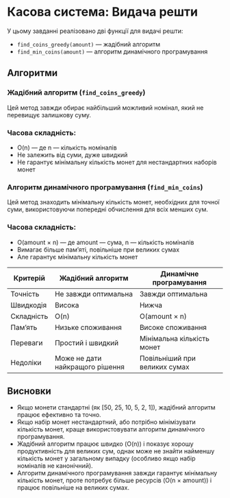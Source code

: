 # Касова система: Видача решти

У цьому завданні реалізовано дві функції для видачі решти:

- `find_coins_greedy(amount)` — жадібний алгоритм
- `find_min_coins(amount)` — алгоритм динамічного програмування

## Алгоритми

### Жадібний алгоритм (`find_coins_greedy`)
Цей метод завжди обирає найбільший можливий номінал, який не перевищує залишкову суму.

### Часова складність:
* O(n) — де n — кількість номіналів
* Не залежить від суми, дуже швидкий
* Не гарантує мінімальну кількість монет для нестандартних наборів монет

### Алгоритм динамічного програмування (`find_min_coins`)
Цей метод знаходить мінімальну кількість монет, необхідних для точної суми, використовуючи попередні обчислення для всіх менших сум.

### Часова складність:
* O(amount × n) — де amount — сума, n — кількість номіналів
* Вимагає більше пам’яті, повільніше при великих сумах
* Але гарантує мінімальну кількість монет

| Критерій   | Жадібний алгоритм               | Динамічне програмування       |
| ---------- | ------------------------------- | ----------------------------- |
| Точність   | Не завжди оптимальна            | Завжди оптимальна             |
| Швидкодія  | Висока                          | Нижча                         |
| Складність | O(n)                            | O(amount × n)                 |
| Пам’ять    | Низьке споживання               | Високе споживання             |
| Переваги   | Простий і швидкий               | Мінімальна кількість монет    |
| Недоліки   | Може не дати найкращого рішення | Повільніший при великих сумах |



## Висновки
* Якщо монети стандартні (як [50, 25, 10, 5, 2, 1]), жадібний алгоритм працює ефективно та точно.
* Якщо набір монет нестандартний, або потрібно мінімізувати кількість монет, краще використовувати алгоритм динамічного програмування.
* Жадібний алгоритм працює швидко (O(n)) і показує хорошу продуктивність для великих сум, однак може не знайти найменшу кількість монет у загальному випадку (особливо якщо набір номіналів не канонічний).
* Алгоритм динамічного програмування завжди гарантує мінімальну кількість монет, проте потребує більше ресурсів (O(n × amount)) і працює повільніше на великих сумах.
